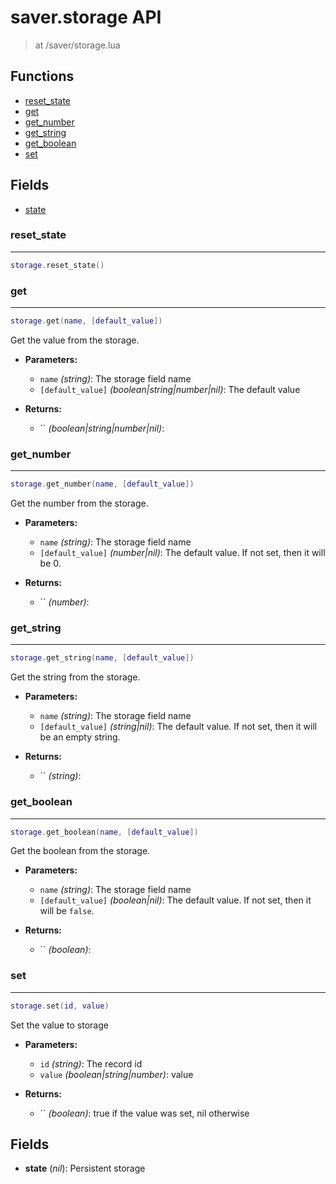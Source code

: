 # saver.storage API

> at /saver/storage.lua

## Functions

- [reset_state](#reset_state)
- [get](#get)
- [get_number](#get_number)
- [get_string](#get_string)
- [get_boolean](#get_boolean)
- [set](#set)

## Fields

- [state](#state)



### reset_state

---
```lua
storage.reset_state()
```

### get

---
```lua
storage.get(name, [default_value])
```

Get the value from the storage.

- **Parameters:**
	- `name` *(string)*: The storage field name
	- `[default_value]` *(boolean|string|number|nil)*: The default value

- **Returns:**
	- `` *(boolean|string|number|nil)*:

### get_number

---
```lua
storage.get_number(name, [default_value])
```

Get the number from the storage.

- **Parameters:**
	- `name` *(string)*: The storage field name
	- `[default_value]` *(number|nil)*: The default value. If not set, then it will be 0.

- **Returns:**
	- `` *(number)*:

### get_string

---
```lua
storage.get_string(name, [default_value])
```

Get the string from the storage.

- **Parameters:**
	- `name` *(string)*: The storage field name
	- `[default_value]` *(string|nil)*: The default value. If not set, then it will be an empty string.

- **Returns:**
	- `` *(string)*:

### get_boolean

---
```lua
storage.get_boolean(name, [default_value])
```

Get the boolean from the storage.

- **Parameters:**
	- `name` *(string)*: The storage field name
	- `[default_value]` *(boolean|nil)*: The default value. If not set, then it will be `false`.

- **Returns:**
	- `` *(boolean)*:

### set

---
```lua
storage.set(id, value)
```

Set the value to storage

- **Parameters:**
	- `id` *(string)*: The record id
	- `value` *(boolean|string|number)*: value

- **Returns:**
	- `` *(boolean)*: true if the value was set, nil otherwise


## Fields
<a name="state"></a>
- **state** (_nil_):  Persistent storage

